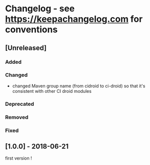 # Changelog - see https://keepachangelog.com for conventions

## [Unreleased]

### Added

### Changed
- changed Maven group name (from cidroid to ci-droid) so that it's consistent with other CI droid modules

### Deprecated

### Removed

### Fixed

## [1.0.0] - 2018-06-21 

first version !


